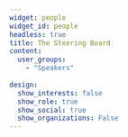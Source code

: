 ```yaml
---
widget: people
widget_id: people
headless: true
title: The Steering Board
content:
  user_groups:
    - "Speakers"
    
design:
  show_interests: false
  show_role: true
  show_social: true
  show_organizations: False
---
```

